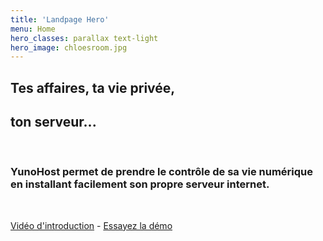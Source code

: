 ```yaml
---
title: 'Landpage Hero'
menu: Home
hero_classes: parallax text-light
hero_image: chloesroom.jpg
---
```


## Tes **affaires**, ta **vie privée**,
## ton **serveur**...

</br>

### **YunoHost** permet de prendre le contrôle de sa vie numérique en installant facilement son propre serveur internet.

</br>

[Vidéo d'introduction](https://eliegavoty.fr/testou/fr#intro) - [Essayez la démo](https://demo.yunohost.org)




